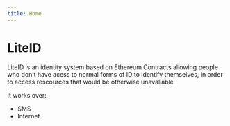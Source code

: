 ```yaml
---
title: Home
---
```


# LiteID

LiteID is an identity system based on Ethereum Contracts allowing people who don’t have acess to normal forms of ID to identify themselves, in order to access rescources that would be otherwise unavaliable

It works over:
 - SMS
 - Internet
